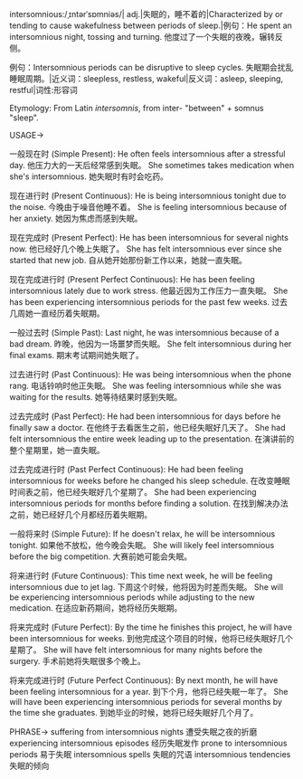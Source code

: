 intersomnious:/ˌɪntərˈsɒmniəs/| adj.|失眠的，睡不着的|Characterized by or tending to cause wakefulness between periods of sleep.|例句：He spent an intersomnious night, tossing and turning. 他度过了一个失眠的夜晚，辗转反侧。

例句：Intersomnious periods can be disruptive to sleep cycles. 失眠期会扰乱睡眠周期。|近义词：sleepless, restless, wakeful|反义词：asleep, sleeping, restful|词性:形容词

Etymology:
From Latin *intersomnis*, from inter- "between" + somnus "sleep".

USAGE->

一般现在时 (Simple Present):
He often feels intersomnious after a stressful day.  他压力大的一天后经常感到失眠。
She sometimes takes medication when she's intersomnious. 她失眠时有时会吃药。

现在进行时 (Present Continuous):
He is being intersomnious tonight due to the noise. 今晚由于噪音他睡不着。
She is feeling intersomnious because of her anxiety.  她因为焦虑而感到失眠。


现在完成时 (Present Perfect):
He has been intersomnious for several nights now. 他已经好几个晚上失眠了。
She has felt intersomnious ever since she started that new job. 自从她开始那份新工作以来，她就一直失眠。


现在完成进行时 (Present Perfect Continuous):
He has been feeling intersomnious lately due to work stress. 他最近因为工作压力一直失眠。
She has been experiencing intersomnious periods for the past few weeks. 过去几周她一直经历着失眠期。

一般过去时 (Simple Past):
Last night, he was intersomnious because of a bad dream. 昨晚，他因为一场噩梦而失眠。
She felt intersomnious during her final exams.  期末考试期间她失眠了。

过去进行时 (Past Continuous):
He was being intersomnious when the phone rang.  电话铃响时他正失眠。
She was feeling intersomnious while she was waiting for the results.  她等待结果时感到失眠。

过去完成时 (Past Perfect):
He had been intersomnious for days before he finally saw a doctor. 在他终于去看医生之前，他已经失眠好几天了。
She had felt intersomnious the entire week leading up to the presentation. 在演讲前的整个星期里，她一直失眠。

过去完成进行时 (Past Perfect Continuous):
He had been feeling intersomnious for weeks before he changed his sleep schedule. 在改变睡眠时间表之前，他已经失眠好几个星期了。
She had been experiencing intersomnious periods for months before finding a solution. 在找到解决办法之前，她已经好几个月都经历着失眠期。


一般将来时 (Simple Future):
If he doesn't relax, he will be intersomnious tonight. 如果他不放松，他今晚会失眠。
She will likely feel intersomnious before the big competition.  大赛前她可能会失眠。


将来进行时 (Future Continuous):
This time next week, he will be feeling intersomnious due to jet lag. 下周这个时候，他将因为时差而失眠。
She will be experiencing intersomnious periods while adjusting to the new medication. 在适应新药期间，她将经历失眠期。


将来完成时 (Future Perfect):
By the time he finishes this project, he will have been intersomnious for weeks. 到他完成这个项目的时候，他将已经失眠好几个星期了。
She will have felt intersomnious for many nights before the surgery.  手术前她将失眠很多个晚上。


将来完成进行时 (Future Perfect Continuous):
By next month, he will have been feeling intersomnious for a year. 到下个月，他将已经失眠一年了。
She will have been experiencing intersomnious periods for several months by the time she graduates. 到她毕业的时候，她将已经失眠好几个月了。



PHRASE->
suffering from intersomnious nights  遭受失眠之夜的折磨
experiencing intersomnious episodes  经历失眠发作
prone to intersomnious periods  易于失眠
intersomnious spells 失眠的咒语
intersomnious tendencies 失眠的倾向
